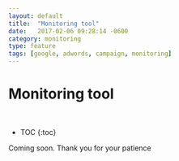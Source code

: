 ```yaml
---
layout: default
title:  "Monitoring tool"
date:   2017-02-06 09:28:14 -0600
category: monitoring
type: feature
tags: [google, adwords, campaign, monitoring]
---
```


# Monitoring tool
<br/>

* TOC
{:toc}

Coming soon. Thank you for your patience